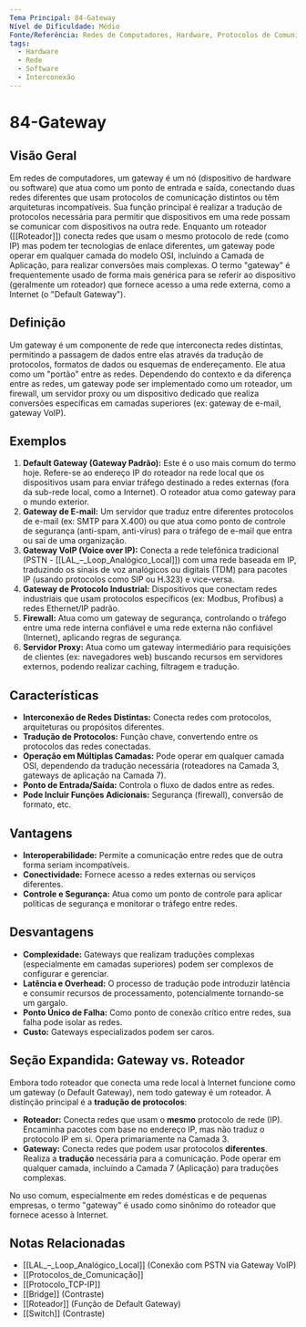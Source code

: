 ```yaml
---
Tema Principal: 84-Gateway
Nível de Dificuldade: Médio
Fonte/Referência: Redes de Computadores, Hardware, Protocolos de Comunicação
tags:
  - Hardware
  - Rede
  - Software
  - Interconexão
---
```


# 84-Gateway

## Visão Geral

Em redes de computadores, um gateway é um nó (dispositivo de hardware ou software) que atua como um ponto de entrada e saída, conectando duas redes diferentes que usam protocolos de comunicação distintos ou têm arquiteturas incompatíveis. Sua função principal é realizar a tradução de protocolos necessária para permitir que dispositivos em uma rede possam se comunicar com dispositivos na outra rede. Enquanto um roteador ([[Roteador]]) conecta redes que usam o mesmo protocolo de rede (como IP) mas podem ter tecnologias de enlace diferentes, um gateway pode operar em qualquer camada do modelo OSI, incluindo a Camada de Aplicação, para realizar conversões mais complexas. O termo "gateway" é frequentemente usado de forma mais genérica para se referir ao dispositivo (geralmente um roteador) que fornece acesso a uma rede externa, como a Internet (o "Default Gateway").

## Definição

Um gateway é um componente de rede que interconecta redes distintas, permitindo a passagem de dados entre elas através da tradução de protocolos, formatos de dados ou esquemas de endereçamento. Ele atua como um "portão" entre as redes. Dependendo do contexto e da diferença entre as redes, um gateway pode ser implementado como um roteador, um firewall, um servidor proxy ou um dispositivo dedicado que realiza conversões específicas em camadas superiores (ex: gateway de e-mail, gateway VoIP).

## Exemplos

1.  **Default Gateway (Gateway Padrão):** Este é o uso mais comum do termo hoje. Refere-se ao endereço IP do roteador na rede local que os dispositivos usam para enviar tráfego destinado a redes externas (fora da sub-rede local, como a Internet). O roteador atua como gateway para o mundo exterior.
2.  **Gateway de E-mail:** Um servidor que traduz entre diferentes protocolos de e-mail (ex: SMTP para X.400) ou que atua como ponto de controle de segurança (anti-spam, anti-vírus) para o tráfego de e-mail que entra ou sai de uma organização.
3.  **Gateway VoIP (Voice over IP):** Conecta a rede telefônica tradicional (PSTN - [[LAL_–_Loop_Analógico_Local]]) com uma rede baseada em IP, traduzindo os sinais de voz analógicos ou digitais (TDM) para pacotes IP (usando protocolos como SIP ou H.323) e vice-versa.
4.  **Gateway de Protocolo Industrial:** Dispositivos que conectam redes industriais que usam protocolos específicos (ex: Modbus, Profibus) a redes Ethernet/IP padrão.
5.  **Firewall:** Atua como um gateway de segurança, controlando o tráfego entre uma rede interna confiável e uma rede externa não confiável (Internet), aplicando regras de segurança.
6.  **Servidor Proxy:** Atua como um gateway intermediário para requisições de clientes (ex: navegadores web) buscando recursos em servidores externos, podendo realizar caching, filtragem e tradução.

## Características

*   **Interconexão de Redes Distintas:** Conecta redes com protocolos, arquiteturas ou propósitos diferentes.
*   **Tradução de Protocolos:** Função chave, convertendo entre os protocolos das redes conectadas.
*   **Operação em Múltiplas Camadas:** Pode operar em qualquer camada OSI, dependendo da tradução necessária (roteadores na Camada 3, gateways de aplicação na Camada 7).
*   **Ponto de Entrada/Saída:** Controla o fluxo de dados entre as redes.
*   **Pode Incluir Funções Adicionais:** Segurança (firewall), conversão de formato, etc.

## Vantagens

*   **Interoperabilidade:** Permite a comunicação entre redes que de outra forma seriam incompatíveis.
*   **Conectividade:** Fornece acesso a redes externas ou serviços diferentes.
*   **Controle e Segurança:** Atua como um ponto de controle para aplicar políticas de segurança e monitorar o tráfego entre redes.

## Desvantagens

*   **Complexidade:** Gateways que realizam traduções complexas (especialmente em camadas superiores) podem ser complexos de configurar e gerenciar.
*   **Latência e Overhead:** O processo de tradução pode introduzir latência e consumir recursos de processamento, potencialmente tornando-se um gargalo.
*   **Ponto Único de Falha:** Como ponto de conexão crítico entre redes, sua falha pode isolar as redes.
*   **Custo:** Gateways especializados podem ser caros.

## Seção Expandida: Gateway vs. Roteador

Embora todo roteador que conecta uma rede local à Internet funcione como um gateway (o Default Gateway), nem todo gateway é um roteador. A distinção principal é a **tradução de protocolos**:
*   **Roteador:** Conecta redes que usam o **mesmo** protocolo de rede (IP). Encaminha pacotes com base no endereço IP, mas não traduz o protocolo IP em si. Opera primariamente na Camada 3.
*   **Gateway:** Conecta redes que podem usar protocolos **diferentes**. Realiza a **tradução** necessária para a comunicação. Pode operar em qualquer camada, incluindo a Camada 7 (Aplicação) para traduções complexas.

No uso comum, especialmente em redes domésticas e de pequenas empresas, o termo "gateway" é usado como sinônimo do roteador que fornece acesso à Internet.

## Notas Relacionadas

*   [[LAL_–_Loop_Analógico_Local]] (Conexão com PSTN via Gateway VoIP)
*   [[Protocolos_de_Comunicação]]
*   [[Protocolo_TCP-IP]]
*   [[Bridge]] (Contraste)
*   [[Roteador]] (Função de Default Gateway)
*   [[Switch]] (Contraste)
